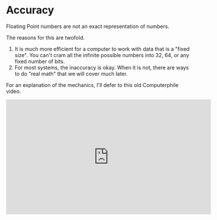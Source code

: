 # Accuracy

Floating Point numbers are not an exact representation of numbers.

The reasons for this are twofold.

1. It is much more efficient for a computer to work with data that is a "fixed size". You can't cram all the infinite possible
   numbers into 32, 64, or any fixed number of bits.
2. For most systems, the inaccuracy is okay. When it is not, there are ways to do "real math" that we will cover much later.

<!-- TODO: Cover BigInteger and BigDecimal and link back here. -->
<!-- TODO: Write an actual explanation and don't defer to computerphile. -->

For an explanation of the mechanics, I'll defer to this old Computerphile video.

<iframe width="560" height="315" src="https://www.youtube.com/embed/PZRI1IfStY0" title="YouTube video player" frameborder="0" allow="accelerometer; autoplay; clipboard-write; encrypted-media; gyroscope; picture-in-picture; web-share" allowfullscreen></iframe>
